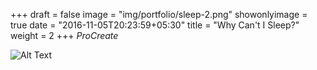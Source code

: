 +++
draft = false
image = "img/portfolio/sleep-2.png"
showonlyimage = true
date = "2016-11-05T20:23:59+05:30"
title = "Why Can't I Sleep?"
weight = 2
+++
*ProCreate*

![Alt Text](/img/portfolio/sleep-2.png)
